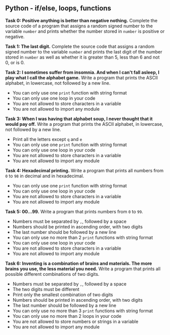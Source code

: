 ## Python - if/else, loops, functions

**Task 0: Positive anything is better than negative nothing.**
Complete the source code of a program that assigns a random signed number to the variable `number` and prints whether the number stored in `number` is positive or negative.

**Task 1: The last digit.**
Complete the source code that assigns a random signed number to the variable `number` and prints the last digit of the number stored in `number` as well as whether it is greater than 5, less than 6 and not 0, or is 0.

**Task 2: I sometimes suffer from insomnia. And when I can't fall asleep, I play what I call the alphabet game.**
Write a program that prints the ASCII alphabet, in lowercase, not followed by a new line.
- You can only use one `print` function with string format
- You can only use one loop in your code
- You are not allowed to store characters in a variable
- You are not allowed to import any module

**Task 3: When I was having that alphabet soup, I never thought that it would pay off.**
Write a program that prints the ASCII alphabet, in lowercase, not followed by a new line.
- Print all the letters except `q` and `e`
- You can only use one `print` function with string format
- You can only use one loop in your code
- You are not allowed to store characters in a variable
- You are not allowed to import any module

**Task 4: Hexadecimal printing.**
Write a program that prints all numbers from `0` to `98` in decimal and in hexadecimal.
- You can only use one `print` function with string format
- You can only use one loop in your code
- You are not allowed to store characters in a variable
- You are not allowed to import any module

**Task 5: 00...99.**
Write a program that prints numbers from `0` to `99`.
- Numbers must be separated by `,`, followed by a space
- Numbers should be printed in ascending order, with two digits
- The last number should be followed by a new line
- You can only use no more than 2 `print` functions with string format
- You can only use one loop in your code
- You are not allowed to store characters in a variable
- You are not allowed to import any module

**Task 6: Inventing is a combination of brains and materials. The more brains you use, the less material you need.**
Write a program that prints all possible different combinations of two digits.
- Numbers must be separated by `,`, followed by a space
- The two digits must be different
- Print only the smallest combination of two digits
- Numbers should be printed in ascending order, with two digits
- The last number should be followed by a new line
- You can only use no more than 3 `print` functions with string format
- You can only use no more than 2 loops in your code
- You are not allowed to store numbers or strings in a variable
- You are not allowed to import any module
